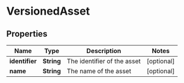 # VersionedAsset

## Properties
Name | Type | Description | Notes
------------ | ------------- | ------------- | -------------
**identifier** | **String** | The identifier of the asset |  [optional]
**name** | **String** | The name of the asset |  [optional]
